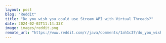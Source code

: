 ```yaml
---
layout: post
blog: "Reddit"
title: "Do you wish you could use Stream API with Virtual Threads?"
date: 2024-02-02T11:14:33Z
image: images/reddit.png
remote_url: "https://www.reddit.com/r/java/comments/1ah1c37/do_you_wish_you_could_use_stream_api_with_virtual/"
---
```

